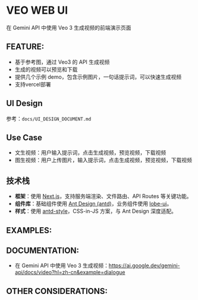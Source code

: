 # VEO WEB UI
在 Gemini API 中使用 Veo 3 生成视频的前端演示页面

## FEATURE:
- 基于参考图，通过 Veo3 的 API 生成视频
- 生成的视频可以预览和下载
- 提供几个示例 demo，包含示例图片，一句话提示词，可以快速生成视频
- 支持vercel部署

## UI Design
参考：`docs/UI_DESIGN_DOCUMENT.md`

## Use Case
- 文生视频：用户输入提示词，点击生成视频，预览视频，下载视频
- 图生视频：用户上传图片，输入提示词，点击生成视频，预览视频，下载视频

## 技术栈
- **框架**：使用 [Next.js](https://nextjs.org/)，支持服务端渲染、文件路由、API Routes 等关键功能。  
- **组件库**：基础组件使用 [Ant Design (antd)](https://ant.design/)，业务组件使用 [lobe-ui](https://github.com/lobehub/lobe-ui)。   
- **样式**：使用 [antd-style](https://github.com/ant-design/antd-style)，CSS-in-JS 方案，与 Ant Design 深度适配。  

## EXAMPLES:


## DOCUMENTATION:
- 在 Gemini API 中使用 Veo 3 生成视频：https://ai.google.dev/gemini-api/docs/video?hl=zh-cn&example=dialogue

## OTHER CONSIDERATIONS:

